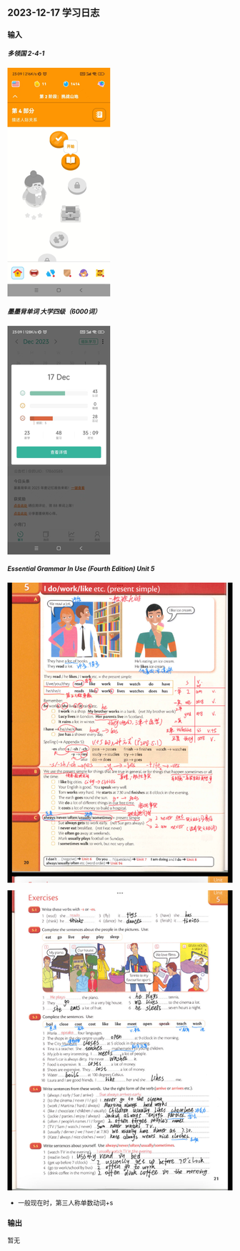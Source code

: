 ## 2023-12-17 学习日志

### 输入

##### 多领国 2-4-1

<img src="../../2023/img/image-20231217231007339.png" alt="image-20231217231007339" style="zoom:50%;" />

##### 墨墨背单词 大学四级（6000词）

<img src="../../2023/img/image-20231217231026087.png" alt="image-20231217231026087" style="zoom:50%;" />

##### Essential Grammar In Use (Fourth Edition)  Unit 5

![image-20231217231056189](../../2023/img/image-20231217231056189.png)

![image-20231217231115501](../../2023/img/image-20231217231115501.png)

- 一般现在时，第三人称单数动词+s

### 输出

暂无

